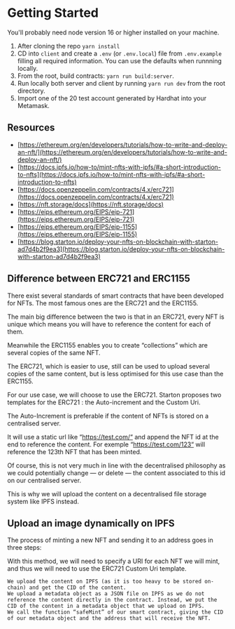 # Getting Started

You'll probably need node version 16 or higher installed on your machine.

1. After cloning the repo `yarn install`
2. CD into `client` and create a `.env` (or `.env.local`) file from `.env.example` filling all required information. You can use the defaults when runnning locally.
3. From the root, build contracts: `yarn run build:server`.
4. Run locally both server and client by running `yarn run dev` from the root directory.
5. Import one of the 20 test account generated by Hardhat into your Metamask.

## Resources

- [https://ethereum.org/en/developers/tutorials/how-to-write-and-deploy-an-nft/](https://ethereum.org/en/developers/tutorials/how-to-write-and-deploy-an-nft/)
- [https://docs.ipfs.io/how-to/mint-nfts-with-ipfs/#a-short-introduction-to-nfts](https://docs.ipfs.io/how-to/mint-nfts-with-ipfs/#a-short-introduction-to-nfts)
- [https://docs.openzeppelin.com/contracts/4.x/erc721](https://docs.openzeppelin.com/contracts/4.x/erc721)
- [https://nft.storage/docs](https://nft.storage/docs)
- [https://eips.ethereum.org/EIPS/eip-721](https://eips.ethereum.org/EIPS/eip-721)
- [https://eips.ethereum.org/EIPS/eip-1155](https://eips.ethereum.org/EIPS/eip-1155)
- [https://blog.starton.io/deploy-your-nfts-on-blockchain-with-starton-ad7d4b2f9ea3](https://blog.starton.io/deploy-your-nfts-on-blockchain-with-starton-ad7d4b2f9ea3)

## Difference between ERC721 and ERC1155

There exist several standards of smart contracts that have been developed for NFTs.
The most famous ones are the ERC721 and the ERC1155.

The main big difference between the two is that in an ERC721, every NFT is unique which means you will have to reference the content for each of them.

Meanwhile the ERC1155 enables you to create “collections” which are several copies of the same NFT.

The ERC721, which is easier to use, still can be used to upload several copies of the same content, but is less optimised for this use case than the ERC1155.

For our use case, we will choose to use the ERC721.
Starton proposes two templates for the ERC721 : the Auto-increment and the Custom Uri.

The Auto-Increment is preferable if the content of NFTs is stored on a centralised server.

It will use a static url like “https://test.com/“ and append the NFT id at the end to reference the content.
For exemple “https://test.com/123“ will reference the 123th NFT that has been minted.

Of course, this is not very much in line with the decentralised philosophy as we could potentially change — or delete — the content associated to this id on our centralised server.

This is why we will upload the content on a decentralised file storage system like IPFS instead.

## Upload an image dynamically on IPFS

The process of minting a new NFT and sending it to an address goes in three steps:

With this method, we will need to specify a URI for each NFT we will mint, and thus we will need to use the ERC721 Custom Uri template.

    We upload the content on IPFS (as it is too heavy to be stored on-chain) and get the CID of the content.
    We upload a metadata object as a JSON file on IPFS as we do not reference the content directly in the contract. Instead, we put the CID of the content in a metadata object that we upload on IPFS.
    We call the function “safeMint” of our smart contract, giving the CID of our metadata object and the address that will receive the NFT.

